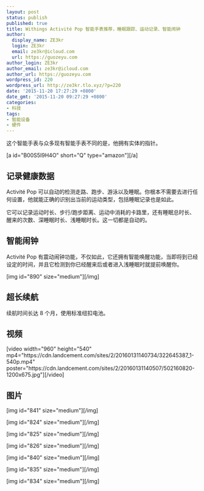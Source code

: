 ```yaml
---
layout: post
status: publish
published: true
title: Withings Activité Pop 智能手表推荐，睡眠跟踪、运动记录、智能闹钟
author:
  display_name: ZE3kr
  login: ZE3kr
  email: ze3kr@icloud.com
  url: https://guozeyu.com
author_login: ZE3kr
author_email: ze3kr@icloud.com
author_url: https://guozeyu.com
wordpress_id: 220
wordpress_url: http://ze3kr.tlo.xyz/?p=220
date: '2015-11-20 17:27:29 +0800'
date_gmt: '2015-11-20 09:27:29 +0800'
categories:
- 科技
tags:
- 智能设备
- 硬件
---
```

<p>这个智能手表与众多现有智能手表不同的是，他拥有实体的指针。</p>
<p>[a id="B00S5I9H4O" short="Q" type="amazon"][/a]</p>
<p><!--more--></p>
<h2>记录健康数据</h2>
<p>Activité Pop 可以自动的检测走路、跑步、游泳以及睡眠。你根本不需要去进行任何设置，他就能正确的识别出当前的运动类型，包括睡眠记录也是如此。</p>
<p>它可以记录运动时长、步行/跑步距离、运动中消耗的卡路里，还有睡眠总时长、醒来的次数、深睡眠时长、浅睡眠时长。这一切都是自动的。</p>
<h2>智能闹钟</h2>
<p>Activité Pop 有震动闹钟功能，不仅如此，它还拥有智能唤醒功能，当即将到已经设定的时间，并且它检测到你已经醒来后或者进入浅睡眠时就提前唤醒你。</p>
<p>[img id="890" size="medium"][/img]</p>
<h2>超长续航</h2>
<p>续航时间长达 8 个月，使用标准纽扣电池。</p>
<h2>视频</h2>
<p>[video width="960" height="540" mp4="https://cdn.landcement.com/sites/2/20160131140734/322645387_1-540p.mp4" poster="https://cdn.landcement.com/sites/2/20160131140507/502160820-1200x675.jpg"][/video]</p>
<h2>图片</h2>
<p>[img id="841" size="medium"][/img]</p>
<p>[img id="824" size="medium"][/img]</p>
<p>[img id="825" size="medium"][/img]</p>
<p>[img id="826" size="medium"][/img]</p>
<p>[img id="840" size="medium"][/img]</p>
<p>[img id="835" size="medium"][/img]</p>
<p>[img id="834" size="medium"][/img]</p>
